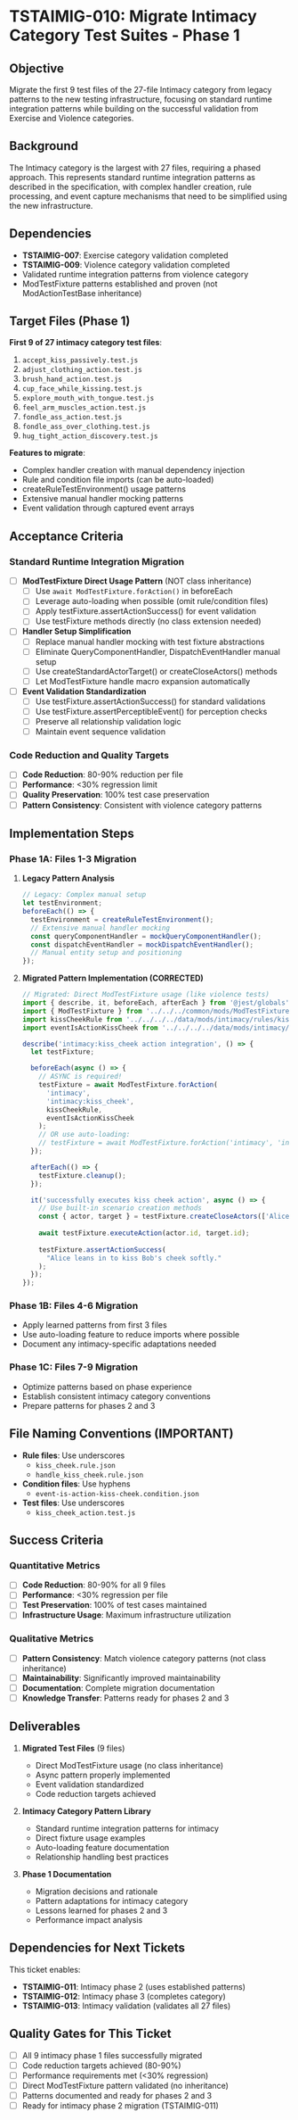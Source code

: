 # TSTAIMIG-010: Migrate Intimacy Category Test Suites - Phase 1

## Objective

Migrate the first 9 test files of the 27-file Intimacy category from legacy patterns to the new testing infrastructure, focusing on standard runtime integration patterns while building on the successful validation from Exercise and Violence categories.

## Background

The Intimacy category is the largest with 27 files, requiring a phased approach. This represents standard runtime integration patterns as described in the specification, with complex handler creation, rule processing, and event capture mechanisms that need to be simplified using the new infrastructure.

## Dependencies

- **TSTAIMIG-007**: Exercise category validation completed
- **TSTAIMIG-009**: Violence category validation completed
- Validated runtime integration patterns from violence category
- ModTestFixture patterns established and proven (not ModActionTestBase inheritance)

## Target Files (Phase 1)

**First 9 of 27 intimacy category test files**:
1. `accept_kiss_passively.test.js`
2. `adjust_clothing_action.test.js`
3. `brush_hand_action.test.js`
4. `cup_face_while_kissing.test.js`
5. `explore_mouth_with_tongue.test.js`
6. `feel_arm_muscles_action.test.js`
7. `fondle_ass_action.test.js`
8. `fondle_ass_over_clothing.test.js`
9. `hug_tight_action_discovery.test.js`

**Features to migrate**:
- Complex handler creation with manual dependency injection
- Rule and condition file imports (can be auto-loaded)
- createRuleTestEnvironment() usage patterns
- Extensive manual handler mocking patterns
- Event validation through captured event arrays

## Acceptance Criteria

### Standard Runtime Integration Migration

- [ ] **ModTestFixture Direct Usage Pattern** (NOT class inheritance)
  - [ ] Use `await ModTestFixture.forAction()` in beforeEach
  - [ ] Leverage auto-loading when possible (omit rule/condition files)
  - [ ] Apply testFixture.assertActionSuccess() for event validation
  - [ ] Use testFixture methods directly (no class extension needed)

- [ ] **Handler Setup Simplification**
  - [ ] Replace manual handler mocking with test fixture abstractions
  - [ ] Eliminate QueryComponentHandler, DispatchEventHandler manual setup
  - [ ] Use createStandardActorTarget() or createCloseActors() methods
  - [ ] Let ModTestFixture handle macro expansion automatically

- [ ] **Event Validation Standardization**
  - [ ] Use testFixture.assertActionSuccess() for standard validations
  - [ ] Use testFixture.assertPerceptibleEvent() for perception checks
  - [ ] Preserve all relationship validation logic
  - [ ] Maintain event sequence validation

### Code Reduction and Quality Targets

- [ ] **Code Reduction**: 80-90% reduction per file
- [ ] **Performance**: <30% regression limit
- [ ] **Quality Preservation**: 100% test case preservation
- [ ] **Pattern Consistency**: Consistent with violence category patterns

## Implementation Steps

### Phase 1A: Files 1-3 Migration

1. **Legacy Pattern Analysis**
   ```javascript
   // Legacy: Complex manual setup
   let testEnvironment;
   beforeEach(() => {
     testEnvironment = createRuleTestEnvironment();
     // Extensive manual handler mocking
     const queryComponentHandler = mockQueryComponentHandler();
     const dispatchEventHandler = mockDispatchEventHandler();
     // Manual entity setup and positioning
   });
   ```

2. **Migrated Pattern Implementation (CORRECTED)**
   ```javascript
   // Migrated: Direct ModTestFixture usage (like violence tests)
   import { describe, it, beforeEach, afterEach } from '@jest/globals';
   import { ModTestFixture } from '../../../common/mods/ModTestFixture.js';
   import kissCheekRule from '../../../../data/mods/intimacy/rules/kiss_cheek.rule.json';
   import eventIsActionKissCheek from '../../../../data/mods/intimacy/conditions/event-is-action-kiss-cheek.condition.json';
   
   describe('intimacy:kiss_cheek action integration', () => {
     let testFixture;
   
     beforeEach(async () => {
       // ASYNC is required!
       testFixture = await ModTestFixture.forAction(
         'intimacy',
         'intimacy:kiss_cheek',
         kissCheekRule,
         eventIsActionKissCheek
       );
       // OR use auto-loading:
       // testFixture = await ModTestFixture.forAction('intimacy', 'intimacy:kiss_cheek');
     });
   
     afterEach(() => {
       testFixture.cleanup();
     });
   
     it('successfully executes kiss cheek action', async () => {
       // Use built-in scenario creation methods
       const { actor, target } = testFixture.createCloseActors(['Alice', 'Bob']);
       
       await testFixture.executeAction(actor.id, target.id);
       
       testFixture.assertActionSuccess(
         "Alice leans in to kiss Bob's cheek softly."
       );
     });
   });
   ```

### Phase 1B: Files 4-6 Migration
- Apply learned patterns from first 3 files
- Use auto-loading feature to reduce imports where possible
- Document any intimacy-specific adaptations needed

### Phase 1C: Files 7-9 Migration
- Optimize patterns based on phase experience
- Establish consistent intimacy category conventions
- Prepare patterns for phases 2 and 3

## File Naming Conventions (IMPORTANT)

- **Rule files**: Use underscores
  - `kiss_cheek.rule.json`
  - `handle_kiss_cheek.rule.json`
- **Condition files**: Use hyphens
  - `event-is-action-kiss-cheek.condition.json`
- **Test files**: Use underscores
  - `kiss_cheek_action.test.js`

## Success Criteria

### Quantitative Metrics
- [ ] **Code Reduction**: 80-90% for all 9 files
- [ ] **Performance**: <30% regression per file
- [ ] **Test Preservation**: 100% of test cases maintained
- [ ] **Infrastructure Usage**: Maximum infrastructure utilization

### Qualitative Metrics
- [ ] **Pattern Consistency**: Match violence category patterns (not class inheritance)
- [ ] **Maintainability**: Significantly improved maintainability
- [ ] **Documentation**: Complete migration documentation
- [ ] **Knowledge Transfer**: Patterns ready for phases 2 and 3

## Deliverables

1. **Migrated Test Files** (9 files)
   - Direct ModTestFixture usage (no class inheritance)
   - Async pattern properly implemented
   - Event validation standardized
   - Code reduction targets achieved

2. **Intimacy Category Pattern Library**
   - Standard runtime integration patterns for intimacy
   - Direct fixture usage examples
   - Auto-loading feature documentation
   - Relationship handling best practices

3. **Phase 1 Documentation**
   - Migration decisions and rationale
   - Pattern adaptations for intimacy category
   - Lessons learned for phases 2 and 3
   - Performance impact analysis

## Dependencies for Next Tickets

This ticket enables:
- **TSTAIMIG-011**: Intimacy phase 2 (uses established patterns)
- **TSTAIMIG-012**: Intimacy phase 3 (completes category)
- **TSTAIMIG-013**: Intimacy validation (validates all 27 files)

## Quality Gates for This Ticket

- [ ] All 9 intimacy phase 1 files successfully migrated
- [ ] Code reduction targets achieved (80-90%)
- [ ] Performance requirements met (<30% regression)
- [ ] Direct ModTestFixture pattern validated (no inheritance)
- [ ] Patterns documented and ready for phases 2 and 3
- [ ] Ready for intimacy phase 2 migration (TSTAIMIG-011)